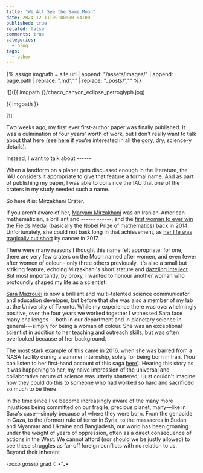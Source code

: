 ```yaml
---
title: "We All See the Same Moon"
date: 2024-12-11T09:00:00-04:00
published: true
related: false
comments: true
categories:
  - blog
tags:
  - other
---
```


{% assign imgpath = site.url | append: "/assets/images/" | append:  page.path | replace: ".md","" | replace: "_posts/",""  %}

![]({{ imgpath }}/chaco_canyon_eclipse_petroglyph.jpg)

{{ imgpath }}

<span class="ref"><span class="refnum">[1]</span><span class="refbody">   </span></span>


Two weeks ago, my first ever first-author paper was finally published. It was a culmination of four years' worth of work, but I don't really want to talk about that here (see [here](https://doi.org/10.3847/PSJ/ad84e3) if you're interested in all the gory, dry, science-y details).

Instead, I want to talk about ------

When a landform on a planet gets discussed enough in the literature, the IAU considers it appropriate to give that feature a formal name. And as part of publishing my paper, I was able to convince the IAU that one of the craters in my study needed such a name.

So here it is: Mirzakhani Crater.

If you aren't aware of her, [Maryam Mirzakhani](https://www.youtube.com/watch?v=v0KDDz0s9JA) was an Iranian-American mathematician, a brilliant and ------ ------, and the [first woman to ever win the Fields Medal](https://www.quantamagazine.org/maryam-mirzakhani-is-first-woman-fields-medalist-20140812/) (basically the Nobel Prize of mathematics) back in 2014. Unfortunately, she could not bask long in that achievement, as [her life was tragically cut short](https://www.scientificamerican.com/article/mathematics-world-mourns-maryam-mirzakhani-only-woman-to-win-fields-medal/) by cancer in 2017.

There were many reasons I thought this name felt appropriate: for one, there are very few craters on the Moon named after women, and even fewer after women of colour - only three others previously. It's also a small but striking feature, echoing Mirzakhani's short stature and [dazzling intellect](https://www.cbc.ca/radio/ideas/a-legacy-of-firsts-how-an-iranian-mathematician-transcended-boundaries-1.5291599). But most importantly, by proxy, I wanted to honour another woman who profoundly shaped my life as a scientist.

[Sara Mazrouei](https://saramazrouei.com/) is now a brilliant and multi-talented science communicator and education developer, but before that she was also a member of my lab at the University of Toronto. While my experience there was overwhelmingly positive, over the four years we worked together I witnessed Sara face many challenges---both in our department and in planetary science in general---simply for being a woman of colour. She was an exceptional scientist in addition to her teaching and outreach skills, but was often overlooked because of her background.

The most stark example of this came in 2016, when she was barred from a NASA facility during a summer internship, solely for being born in Iran. (You can listen to her first-hand account of this saga [here](https://www.storycollider.org/singles/2020/10/2/sara-mazrouei-putting-a-new-face-to-scientists)). Hearing this story as it was happening to her, my naive impression of the universal and collaborative nature of science was utterly shattered; I just couldn't imagine how they could do this to someone who had worked so hard and sacrificed so much to be there.

In the time since I've become increasingly aware of the many more injustices being committed on our fragile, precious planet, many—like in Sara's case—simply because of where they were born. From the genocide in Gaza, to the (former) rule of terror in Syria, to the massacres in Sudan and Myanmar and Ukraine and Bangladesh, our world has been groaning under the weight of years of oppression, often as a direct consequence of actions in the West. We cannot afford (nor should we be justly allowed) to see these struggles as far-off foreign conflicts with no relation to us. Beyond their inherent 






-xoxo gossip grad ☾⋆⁺₊⋆




